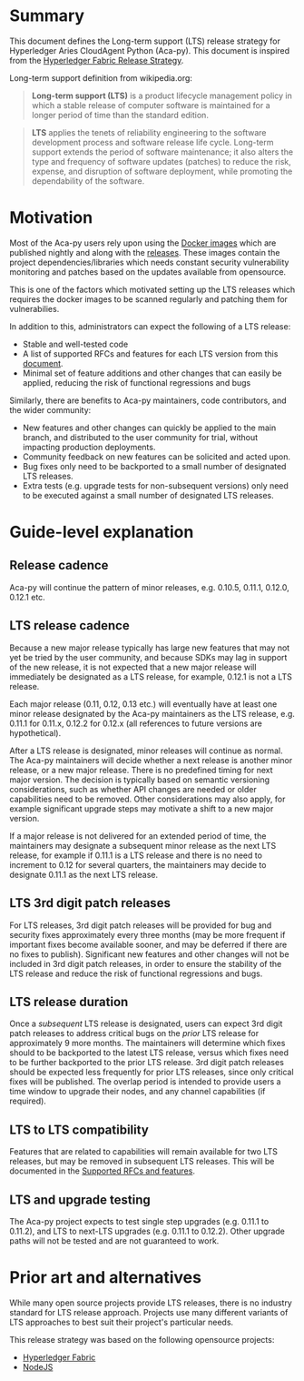# Summary
[summary]: #summary

This document defines the Long-term support (LTS) release strategy for Hyperledger Aries CloudAgent Python (Aca-py). This document is inspired from the [Hyperledger Fabric Release Strategy](https://github.com/hyperledger/fabric-rfcs/blob/main/text/0005-lts-release-strategy.md). 

Long-term support definition from wikipedia.org:

> **Long-term support (LTS)** is a product lifecycle management policy in which a stable release of computer software is maintained for a longer period of time than the standard edition.

> **LTS** applies the tenets of reliability engineering to the software development process and software release life cycle. Long-term support extends the period of software maintenance; it also alters the type and frequency of software updates (patches) to reduce the risk, expense, and disruption of software deployment, while promoting the dependability of the software.

# Motivation
[motivation]: #motivation

Most of the Aca-py users rely upon using the [Docker images](https://github.com/hyperledger/aries-cloudagent-python/pkgs/container/aries-cloudagent-python)  which are published nightly and along with the [releases](https://github.com/hyperledger/aries-cloudagent-python/releases). These images contain the project dependencies/libraries which needs constant security vulnerability monitoring and patches based on the updates available from opensource.

This is one of the factors which motivated setting up the LTS releases which requires the docker images to be scanned regularly and patching them for vulnerabilies. 

In addition to this, administrators can expect the following of a LTS release:

- Stable and well-tested code
- A list of supported RFCs and features for each LTS version from this [document](https://github.com/hyperledger/aries-cloudagent-python/blob/main/docs/features/SupportedRFCs.md).
- Minimal set of feature additions and other changes that can easily be applied, reducing the risk of functional regressions and bugs

Similarly, there are benefits to Aca-py maintainers, code contributors, and the wider community:

- New features and other changes can quickly be applied to the main branch, and distributed to the user community for trial, without impacting production deployments.
- Community feedback on new features can be solicited and acted upon.
- Bug fixes only need to be backported to a small number of designated LTS releases.
- Extra tests (e.g. upgrade tests for non-subsequent versions) only need to be executed against a small number of designated LTS releases.

# Guide-level explanation
[guide-level-explanation]: #guide-level-explanation

## Release cadence

Aca-py will continue the pattern of minor releases, e.g. 0.10.5, 0.11.1, 0.12.0, 0.12.1 etc.

## LTS release cadence

Because a new major release typically has large new features that may not yet be tried by the user community, and because SDKs may lag in support of the new release, it is not expected that a new major release will immediately be designated as a LTS release, for example, 0.12.1 is not a LTS release.

Each major release (0.11, 0.12, 0.13 etc.) will eventually have at least one minor release designated by the Aca-py maintainers as the LTS release, e.g. 0.11.1 for 0.11.x, 0.12.2 for 0.12.x (all references to future versions are hypothetical).

After a LTS release is designated, minor releases will continue as normal. The Aca-py maintainers will decide whether a next release is another minor release, or a new major release. There is no predefined timing for next major version. The decision is typically based on semantic versioning considerations, such as whether API changes are needed or older capabilities need to be removed. Other considerations may also apply, for example significant upgrade steps may motivate a shift to a new major version.

If a major release is not delivered for an extended period of time, the maintainers may designate a subsequent minor release as the next LTS release, for example if 0.11.1 is a LTS release and there is no need to increment to 0.12 for several quarters, the maintainers may decide to designate 0.11.1 as the next LTS release.

## LTS 3rd digit patch releases

For LTS releases, 3rd digit patch releases will be provided for bug and security fixes approximately every three months (may be more frequent if important fixes become available sooner, and may be deferred if there are no fixes to publish). Significant new features and other changes will not be included in 3rd digit patch releases, in order to ensure the stability of the LTS release and reduce the risk of functional regressions and bugs.

## LTS release duration

Once a *subsequent* LTS release is designated, users can expect 3rd digit patch releases to address critical bugs on the *prior* LTS release for approximately 9 more months. The maintainers will determine which fixes should to be backported to the latest LTS release, versus which fixes need to be further backported to the prior LTS release. 3rd digit patch releases should be expected less frequently for prior LTS releases, since only critical fixes will be published. The overlap period is intended to provide users a time window to upgrade their nodes, and any channel capabilities (if required).

## LTS to LTS compatibility

Features that are related to capabilities will remain available for two LTS releases, but may be removed in subsequent LTS releases. This will be documented in the [Supported RFCs and features](https://github.com/hyperledger/aries-cloudagent-python/blob/main/docs/features/SupportedRFCs.md).

## LTS and upgrade testing

The Aca-py project expects to test single step upgrades (e.g. 0.11.1 to 0.11.2), and LTS to next-LTS upgrades (e.g. 0.11.1 to 0.12.2). Other upgrade paths will not be tested and are not guaranteed to work.


# Prior art and alternatives
[prior-art]: #prior-art

While many open source projects provide LTS releases, there is no industry standard for LTS release approach. Projects use many different variants of LTS approaches to best suit their project's particular needs.

This release strategy was based on the following opensource projects:

- [Hyperledger Fabric](https://github.com/hyperledger/fabric-rfcs/blob/main/text/0005-lts-release-strategy.md)
- [NodeJS](https://nodejs.org/en/about/previous-releases)

